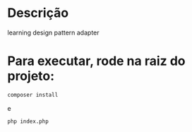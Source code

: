 # Descrição
learning design pattern adapter

# Para executar, rode na raiz do projeto:

```bash
composer install
```

e

```bash
php index.php
```
